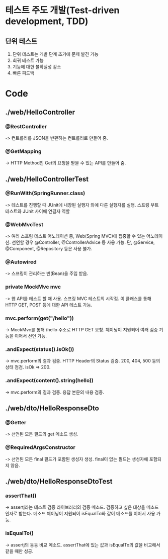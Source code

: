 # 테스트 주도 개발(Test-driven development, TDD)
## 단위 테스트
1. 단위 테스트는 개발 단계 초기에 문제 발견 가능
2. 회귀 테스트 가능
3. 기능에 대한 불확실성 감소
4. 빠른 피드백

# Code

## ./web/HelloController
### @RestController
-> 컨트롤러를 JSON을 반환하는 컨트롤러로 만들어 줌.

### @GetMapping
-> HTTP Method인 Get의 요청을 받을 수 있는 API를 만들어 줌.

## ./web/HelloControllerTest
### @RunWith(SpringRunner.class)
-> 테스트를 진행할 때 JUnit에 내장된 실행자 외에 다른 실행자를 실행.
스프링 부트 테스트와 JUnit 사이에 연결자 역할

### @WebMvcTest
-> 여러 스프링 테스트 어노테이션 중, Web(Spring MVC)에 집중할 수 있는 어노테이션.
선언할 경우 @Controller, @ControllerAdvice 등 사용 가능.
단, @Service, @Component, @Repository 등은 사용 불가.

### @Autowired
-> 스프링이 관리하는 빈(Bean)을 주입 받음.

### private MockMvc mvc
-> 웹 API를 테스트 할 때 사용.
스프링 MVC 테스트의 시작점.
이 클래스를 통해 HTTP GET, POST 등에 대한 API 테스트 가능.

### mvc.perform(get("/hello"))
-> MockMvc를 통해 /hello 주소로 HTTP GET 요청.
체이닝이 지원되어 여러 검증 기능을 이어서 선언 가능.

### .andExpect(status().isOk())
-> mvc.perform의 결과 검증.
HTTP Header의 Status 검증.
200, 404, 500 등의 상태 점검.
isOk => 200.

### .andExpect(content().string(hello))
-> mvc.perform의 결과 검증.
응답 본문의 내용 검증.

##  ./web/dto/HelloResponseDto
### @Getter
-> 선언된 모든 필드의 get 메소드 생성.

### @RequiredArgsConstructor
-> 선언된 모든 final 필드가 포함된 생성자 생성.
final이 없는 필드는 생성자에 포함되지 않음.

## ./web/dto/HelloResponseDtoTest
### assertThat()
-> assertj라는 테스트 검증 라이브러리의 검증 메소드.
검증하고 싶은 대상을 메소드 인자로 받는다.
메소드 체이닝이 지원되어 isEqualTo와 같이 메소드를 이어서 사용 가능.

### isEqualTo()
-> assertj의 동등 비교 메소드.
assertThat에 있는 값과 isEqualTo의 값을 비교해서 같을 때만 성공.
